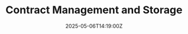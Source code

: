 ---
title: Contract Management and Storage
linkTitle: Contract Management and Storage
date: '2025-05-06T14:19:00Z'
weight: 1
description: Instructions for GitLab team members on filing executed contracts and
  vendor documents, managed by the Procurement team in Zip, with legacy agreements
  available in ContractWorks for those with access. Contact Procurement for assistance
  with historical contracts.
draft: false
ref: contract-management-and-storage
---